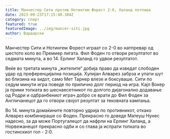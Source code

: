 ```yaml
---
title: Манчестер Сити против Нотингем Форест 2:0, Халанд потпиша
date: 2023-09-23T17:15:40.384Z
category: спорт
featured: true
featuredImage: ../img/mancer-siti.jpg
author: Вардарски
---
```

Манчестер Сити и Нотингем Форест играат со 2-0 во натпревар од шестото коло во Премиер лигата. Фил Фоден го отвори резултатот во седмата минута, а во 14. Ерлинг Халанд го удвои резултатот.

Веќе во третата минута „жителите“ добија право да изведат слободен удар од преференцијална позиција. Хулијан Алварез забрза и упати шут во близина на ѕидот, само Мет Тарнер влезе и боксуваше. Сити по седум минути игра поведе по прилично долг период на игра. Кајл Вокер ја прими топката во шеснаесетникот по долгото дијагонално додавање од Родри и одбранбениот играч добро се врати до Фил Фоден за Англичанецот да го отвори својот резултат за тековната кампања.

Во 14. минута домаќините повторно удрија по противникот, откако Алварез комбинираше со Фоден. Прекрасно го доведе Матеуш Нунес надесно, за да може Португалецот да нафрли на Ерлинг Халанд, а Норвежанецот прекрасно одби и со глава ја испрати топката во гостинскиот гол - 2:0.